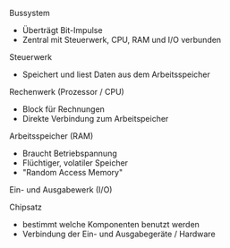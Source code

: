 Bussystem
- Überträgt Bit-Impulse
- Zentral mit Steuerwerk, CPU, RAM und I/O verbunden

Steuerwerk
- Speichert und liest Daten aus dem Arbeitsspeicher

Rechenwerk (Prozessor / CPU)
- Block für Rechnungen
- Direkte Verbindung zum Arbeitspeicher

Arbeitsspeicher (RAM)
- Braucht Betriebspannung
- Flüchtiger, volatiler Speicher
- "Random Access Memory"

Ein- und Ausgabewerk (I/O)

Chipsatz
- bestimmt welche Komponenten benutzt werden
- Verbindung der Ein- und Ausgabegeräte / Hardware